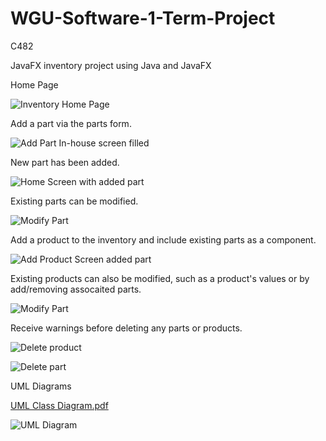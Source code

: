 # WGU-Software-1-Term-Project

C482 

JavaFX inventory project using Java and JavaFX

Home Page

![Inventory Home Page](https://github.com/user-attachments/assets/84fc9366-ca89-4710-b699-794bbb83be86)

Add a part via the parts form.

![Add Part  In-house screen filled](https://github.com/user-attachments/assets/5e35dff5-ef49-475f-9b2e-48fb120713dc)

New part has been added.

![Home Screen with added part](https://github.com/user-attachments/assets/be05568c-d0cf-458b-92eb-1f3df5c14aaa)

Existing parts can be modified.

![Modify Part](https://github.com/user-attachments/assets/8dc4df37-53aa-4628-bed4-f650144baf8d)

Add a product to the inventory and include existing parts as a component.

![Add Product Screen added part](https://github.com/user-attachments/assets/69f5bd59-bebf-49f1-8b56-4085b6038b70)

Existing products can also be modified, such as a product's values or by add/removing assocaited parts.

![Modify Part](https://github.com/user-attachments/assets/b063ba5e-3594-4cf0-bcfa-73e9ea5369f0)

Receive warnings before deleting any parts or products.

![Delete product](https://github.com/user-attachments/assets/3828d46d-8fd3-4b1b-bfb7-9c2d4982ad6c)

![Delete part](https://github.com/user-attachments/assets/0378f2d3-52ce-4023-8f37-e2110cc74a83)

UML Diagrams 

[UML Class Diagram.pdf](https://github.com/user-attachments/files/19524481/UML.Class.Diagram.pdf)

![UML Diagram](https://github.com/user-attachments/assets/003d3c31-8429-406c-9836-fb3b4f4f73a9)
